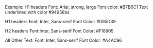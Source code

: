 Example:
H1 headers
Font:  Arial, strong, large
Font color: #B7B6C1
Text underlined with color #94958bs


H1 headers
Font: Inter, Sans-serif
Font Color: #D95D39

H2 headers
Font:Inter, Sans-serif
Font Color: #F18805

All Other Text:
Font: Inter, Sans-serif
Font Color: #A4AC96
